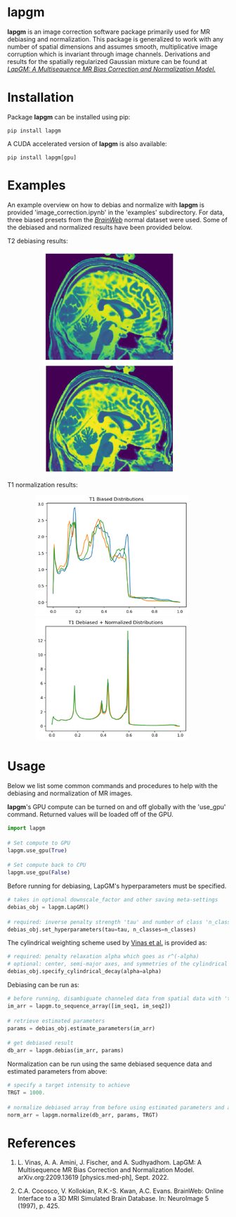 # lapgm

**lapgm** is an image correction software package primarily used for MR debiasing and normalization. This package is generalized to work with any number of spatial dimensions and assumes smooth, multiplicative image corruption which is invariant through image channels. Derivations and results for the spatially regularized Gaussian mixture can be found at [*LapGM: A Multisequence MR Bias Correction and Normalization Model.*](https://arxiv.org/abs/2209.13619)

# Installation

Package **lapgm** can be installed using pip:
```
pip install lapgm
```
A CUDA accelerated version of **lapgm** is also available:
```
pip install lapgm[gpu]
```

# Examples

An example overview on how to debias and normalize with **lapgm** is provided 'image_correction.ipynb' in the 'examples' subdirectory. For data, three biased presets from the [*BrainWeb*](https://brainweb.bic.mni.mcgill.ca/) normal dataset were used. Some of the debiased and normalized results have been provided below.

T2 debiasing results:
<p align="center">
  <img width="300" src="https://github.com/lucianoAvinas/lapgm/raw/main/images/t2_biased.png">
  &nbsp;&nbsp;&nbsp;&nbsp;&nbsp;&nbsp;&nbsp;&nbsp;&nbsp;
  <img width="300" src="https://github.com/lucianoAvinas/lapgm/raw/main/images/t2_debiased.png">
  &nbsp;&nbsp;&nbsp;&nbsp;&nbsp;&nbsp;&nbsp;&nbsp;&nbsp;
</p>


T1 normalization results:
<p align="center">
  <img width="350" src="https://github.com/lucianoAvinas/lapgm/raw/main/images/biased_data.png">
  &nbsp;&nbsp;&nbsp;&nbsp;&nbsp;&nbsp;
  <img width="350" src="https://github.com/lucianoAvinas/lapgm/raw/main/images/normalized_data.png">
  &nbsp;&nbsp;&nbsp;&nbsp;&nbsp;&nbsp;
</p>

# Usage

Below we list some common commands and procedures to help with the debiasing and normalization of MR images.

**lapgm**'s GPU compute can be turned on and off globally with the 'use_gpu' command. Returned values will be loaded off of the GPU.
```python
import lapgm

# Set compute to GPU
lapgm.use_gpu(True)

# Set compute back to CPU
lapgm.use_gpu(False)
```

Before running for debiasing, LapGM's hyperparameters must be specified. 
```python
# takes in optional downscale_factor and other saving meta-settings
debias_obj = lapgm.LapGM()

# required: inverse penalty strength 'tau' and number of class 'n_classes'
debias_obj.set_hyperparameters(tau=tau, n_classes=n_classes)
```

The cylindrical weighting scheme used by [Vinas et al.](https://arxiv.org) is provided as:
```python
# required: penalty relaxation alpha which goes as r^(-alpha)
# optional: center, semi-major axes, and symmetries of the cylindrical ellipse
debias_obj.specify_cylindrical_decay(alpha=alpha)
```

Debiasing can be run as:
```python
# before running, disambiguate channeled data from spatial data with 'to_sequence array'
im_arr = lapgm.to_sequence_array([im_seq1, im_seq2])

# retrieve estimated parameters
params = debias_obj.estimate_parameters(im_arr)

# get debiased result
db_arr = lapgm.debias(im_arr, params)
```

Normalization can be run using the same debiased sequence data and estimated parameters from above:
```python
# specify a target intensity to achieve
TRGT = 1000.

# normalize debiased array from before using estimated parameters and a target intensity
norm_arr = lapgm.normalize(db_arr, params, TRGT)
```

# References
1. L. Vinas, A. A. Amini, J. Fischer, and A. Sudhyadhom. LapGM: A Multisequence MR Bias Correction
and Normalization Model. arXiv.org:2209.13619 [physics.med-ph], Sept. 2022.

2. C.A. Cocosco, V. Kollokian, R.K.-S. Kwan, A.C. Evans. BrainWeb: Online Interface to a 3D MRI Simulated Brain Database. In: NeuroImage 5 (1997), p. 425.